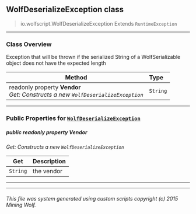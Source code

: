 ## WolfDeserializeException __class__

>io.wolfscript.WolfDeserializeException
>Extends `RuntimeException`

---

### Class Overview

Exception that will be thrown if the serialized String of a WolfSerializable object does not have the expected length

Method | Type   
--- | :--- 
 readonly property __Vendor__ <br> _Get: Constructs a new `WolfDeserializeException`_ | `String`



---


### Public Properties for [`WolfDeserializeException`](WolfDeserializeException.md)

##### <a id='vendor'></a>public  readonly property __Vendor__

_Get: Constructs a new `WolfDeserializeException`_

Get | Description
--- | --- 
`String` | the vendor



---
---


###### This file was system generated using custom scripts copyright (c) 2015 Mining Wolf.
	

